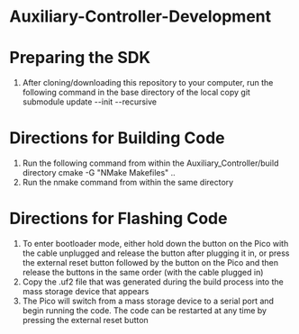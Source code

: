 # Auxiliary-Controller-Development

# Preparing the SDK
1. After cloning/downloading this repository to your computer, run the following command in the base directory of the local copy
    git submodule update --init --recursive

# Directions for Building Code
1. Run the following command from within the Auxiliary_Controller/build directory
    cmake -G "NMake Makefiles" ..
2. Run the nmake command from within the same directory

# Directions for Flashing Code
1. To enter bootloader mode, either hold down the button on the Pico with the cable unplugged and release the button after plugging it in, or press the external reset button followed by the button on the Pico and then release the buttons in the same order (with the cable plugged in)
2. Copy the .uf2 file that was generated during the build process into the mass storage device that appears
3. The Pico will switch from a mass storage device to a serial port and begin running the code. The code can be restarted at any time by pressing the external reset button